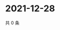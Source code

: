 # 2021-12-28

共 0 条

<!-- BEGIN WEIBO -->
<!-- 最后更新时间 Tue Dec 28 2021 05:10:38 GMT+0800 (China Standard Time) -->

<!-- END WEIBO -->
